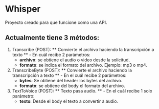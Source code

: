 # Whisper

Proyecto creado para que funcione como una API.

## Actualmente tiene 3 métodos:
  
  1. Transcribe (POST): ** Convierte el archivo haciendo la transcripción a texto **
    - En cuál recibe 2 parámetros:
      - **archivo**: se obtiene el audio o video desde la solicitud.
      - **formato**: se indica el formato del archivo. Ejemplo: mp3 o mp4.
  2. TranscribeByte (POST): ** Convierte el archivo haciendo la transcripción a texto **
    - En el cuál recibe 2 parámetros:
      - **bytes**: Se obtiene del header los bytes del archivo.
      - **formato**: se obtiene del body el formato del archivo.
  3. TextToVoice (POST): ** Texto pasa audio. **
    - En el cuál recibe 1 solo parámetro:
      - **texto**: Desde el body el texto a convertir a audio.
